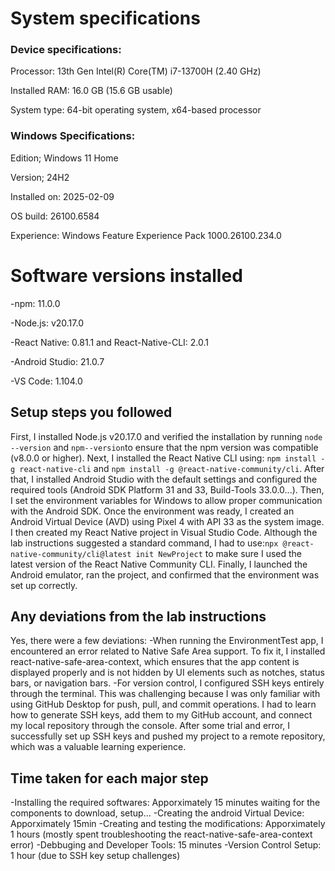# System specifications
### Device specifications:
Processor:	13th Gen Intel(R) Core(TM) i7-13700H (2.40 GHz)

Installed RAM:	16.0 GB (15.6 GB usable)

System type:	64-bit operating system, x64-based processor

### Windows Specifications:
Edition;	Windows 11 Home

Version;	24H2

Installed on:	‎2025-‎02-‎09

OS build:	26100.6584

Experience:	Windows Feature Experience Pack 1000.26100.234.0


# Software versions installed
-npm: 11.0.0

-Node.js: v20.17.0

-React Native: 0.81.1 and React-Native-CLI: 2.0.1

-Android Studio: 21.0.7

-VS Code: 1.104.0

## Setup steps you followed
First, I installed Node.js v20.17.0 and verified the installation by running `node --version` and `npm--version`to ensure that the npm version was compatible (v8.0.0 or higher). Next, I installed the React Native CLI using: `npm install -g react-native-cli` and `npm install -g @react-native-community/cli`. After that, I installed Android Studio with the default settings and configured the required tools (Android SDK Platform 31 and 33, Build-Tools 33.0.0...). Then, I set the environment variables for Windows to allow proper communication with the Android SDK. Once the environment was ready, I created an Android Virtual Device (AVD) using Pixel 4 with API 33 as the system image. I then created my React Native project in Visual Studio Code. Although the lab instructions suggested a standard command, I had to use:`npx @react-native-community/cli@latest init NewProject` to make sure I used the latest version of the React Native Community CLI.
Finally, I launched the Android emulator, ran the project, and confirmed that the environment was set up correctly.

## Any deviations from the lab instructions
Yes, there were a few deviations:
-When running the EnvironmentTest app, I encountered an error related to Native Safe Area support. To fix it, I installed react-native-safe-area-context, which ensures that the app content is displayed properly and is not hidden by UI elements such as notches, status bars, or navigation bars.
-For version control, I configured SSH keys entirely through the terminal. This was challenging because I was only familiar with using GitHub Desktop for push, pull, and commit operations. I had to learn how to generate SSH keys, add them to my GitHub account, and connect my local repository through the console. After some trial and error, I successfully set up SSH keys  and pushed my project to a remote repository, which was a valuable learning experience.

## Time taken for each major step
-Installing the required softwares:  Apporximately 15 minutes waiting for the components to download, setup... 
-Creating the android Virtual Device: Apporximately 15min
-Creating and testing the modifications: Apporximately 1 hours (mostly spent troubleshooting the react-native-safe-area-context error)
-Debbuging and Developer Tools: 15 minutes 
-Version Control Setup: 1 hour (due to SSH key setup challenges)


